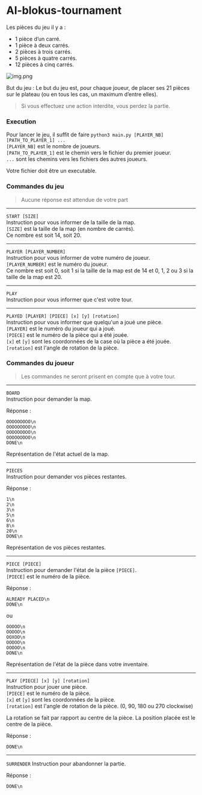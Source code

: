 # AI-blokus-tournament

Les pièces du jeu il y a :
- 1 pièce d’un carré.
- 1 pièce à deux carrés.
- 2 pièces à trois carrés.
- 5 pièces à quatre carrés.
- 12 pièces à cinq carrés.

![img.png](img.png)

But du jeu :
Le but du jeu est, pour chaque joueur, de placer ses 21 pièces sur le plateau (ou en tous les cas, un maximum d’entre elles).

> Si vous effectuez une action interdite, vous perdez la partie.

### Execution

Pour lancer le jeu, il suffit de faire `python3 main.py [PLAYER_NB] [PATH_TO_PLAYER_1] ...`  
`[PLAYER_NB]` est le nombre de joueurs.  
`[PATH_TO_PLAYER_1]` est le chemin vers le fichier du premier joueur.  
`...` sont les chemins vers les fichiers des autres joueurs.  

Votre fichier doit être un executable.

### Commandes du jeu

> Aucune réponse est attendue de votre part

--------------------------------------------------------------------------------

`START [SIZE]`   
Instruction pour vous informer de la taille de la map.  
`[SIZE]` est la taille de la map (en nombre de carrés).  
Ce nombre est soit 14, soit 20.

--------------------------------------------------------------------------------

`PLAYER [PLAYER_NUMBER]`  
Instruction pour vous informer de votre numéro de joueur.  
`[PLAYER_NUMBER]` est le numéro du joueur.  
Ce nombre est soit 0, soit 1 si la taille de la map est de 14 et 0, 1, 2 ou 3 si la taille de la map est 20.

--------------------------------------------------------------------------------

`PLAY`  
Instruction pour vous informer que c'est votre tour.

--------------------------------------------------------------------------------

`PLAYED [PLAYER] [PIECE] [x] [y] [rotation]`  
Instruction pour vous informer que quelqu'un a joué une pièce.  
`[PLAYER]` est le numéro du joueur qui a joué.  
`[PIECE]` est le numéro de la pièce qui a été jouée.  
`[x]` et `[y]` sont les coordonnées de la case où la pièce a été jouée.  
`[rotation]` est l'angle de rotation de la pièce.  


### Commandes du joueur

> Les commandes ne seront prisent en compte que à votre tour.
--------------------------------------------------------------------------------

`BOARD`  
Instruction pour demander la map.

Réponse :
```
OOOOOOOOO\n
OOOOOOOOO\n
OOOOOOOOO\n
OOOOOOOOO\n
DONE\n
```
Représentation de l'état actuel de la map.

--------------------------------------------------------------------------------

`PIECES`   
Instruction pour demander vos pièces restantes.

Réponse :
```
1\n
2\n
3\n
5\n
6\n
8\n
20\n
DONE\n
```
Représentation de vos pièces restantes.

--------------------------------------------------------------------------------

`PIECE [PIECE]`  
Instruction pour demander l'état de la pièce `[PIECE]`.  
`[PIECE]` est le numéro de la pièce.

Réponse :
```
ALREADY PLACED\n
DONE\n
```
ou
```
OOOOO\n
OOOOO\n
OOXOO\n
OOOOO\n
OOOOO\n 
DONE\n
``` 
Représentation de l'état de la pièce dans votre inventaire.

--------------------------------------------------------------------------------


`PLAY [PIECE] [x] [y] [rotation]`  
Instruction pour jouer une pièce.  
`[PIECE]` est le numéro de la pièce.  
`[x]` et `[y]` sont les coordonnées de la pièce.  
`[rotation]` est l'angle de rotation de la pièce. (0, 90, 180 ou 270 clockwise)  

La rotation se fait par rapport au centre de la pièce.
La position placée est le centre de la pièce.

Réponse :  
```
DONE\n
```
--------------------------------------------------------------------------------

`SURRENDER` 
Instruction pour abandonner la partie.

Réponse :  
```
DONE\n
``` 

